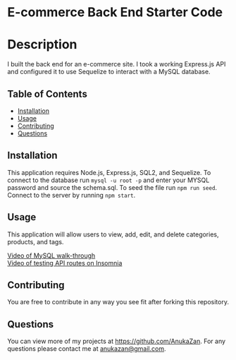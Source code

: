 # E-commerce Back End Starter Code

# Description 
I built the back end for an e-commerce site. I took a working Express.js API and configured it to use Sequelize to interact with a MySQL database.

## Table of Contents
* [Installation](#installation)
* [Usage](#usage)
* [Contributing](#contributing)
* [Questions](#questions)

## Installation 
This application requires Node.js, Express.js, SQL2, and Sequelize. To connect to the database run `mysql -u root -p` and enter your MYSQL password and source the schema.sql. To seed the file run `npm run seed`. Connect to the server by running `npm start`. 

## Usage 
This application will allow users to view, add, edit, and delete categories, products, and tags.

[Video of MySQL walk-through](https://drive.google.com/file/d/13s8xiuuIMYG_gh7Xw_AmH1Liq4TOmhoh/view)<br>
[Video of testing API routes on Insomnia](https://drive.google.com/file/d/1qpxbhKRkob7uDRXdiOrHLv08j0sZZkKm/view)<br>

## Contributing 
You are free to contribute in any way you see fit after forking this repository.


## Questions
You can view more of my projects at https://github.com/AnukaZan. For any questions please contact me at anukazan@gmail.com.
